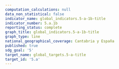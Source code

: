 ```yaml
---
computation_calculations: null
data_non_statistical: false
indicator_name: global_indicators.5-a-1b-title
indicator_number: 5.a.1b
reporting_status: complete
graph_title: global_indicators.5-a-1b-title
graph_type: line
national_geographical_coverage: Cantabria y España
published: true
sdg_goal: '5'
target_name: global_targets.5-a-title
target_id: '5.a'
---
```

